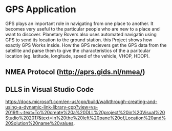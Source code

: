 # GPS Application
GPS plays an important role in navigating from one place to another. It becomes very useful to the particular people who are new to a place and want to discover.
Planetary Rovers also uses automated navigatin using GPS to send its location to the ground station.
this Project shows how exactly GPS Works inside. How the GPS recievers get the GPS data from the satellite and parse them to give the characteristics of the a paritcular location (eg. latitude, longitude, speed of the vehicle, VHOP, HDOP).

## NMEA Protocol (http://aprs.gids.nl/nmea/)

## DLLS in Visual Studio Code

https://docs.microsoft.com/en-us/cpp/build/walkthrough-creating-and-using-a-dynamic-link-library-cpp?view=vs-2019#:~:text=To%20create%20a%20DLL%20project%20in%20Visual%20Studio%202017&text=In%20the%20left%20pane%20of,Location%20and%20Solution%20name%20values.
